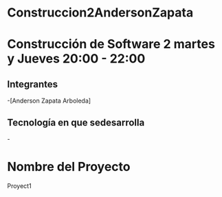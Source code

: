 # Construccion2AndersonZapata

# Construcción de Software 2 martes y Jueves 20:00 - 22:00 

## Integrantes
-[Anderson Zapata Arboleda]

## Tecnología en que sedesarrolla
-<Apache Netbeans>

# Nombre del Proyecto
Proyect1

